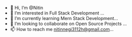 - 👋 Hi, I’m @Nitin
- 👀 I’m interested in  Full Stack Development ...
- 🌱 I’m currently learning Mern Stack Development...
- 💞️ I’m looking to collaborate on Open Source Projects ...
- 📫 How to reach me nitinnegi3112h@gmail.com...
  
<!---
Nitin28-1/Nitin28-1 is a ✨ special ✨ repository because its `README.md` (this file) appears on your GitHub profile.
You can click the Preview link to take a look at your changes.
--->

